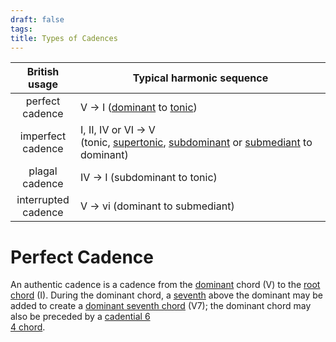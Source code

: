 ```yaml
---
draft: false
tags:
title: Types of Cadences
---
```


|    British usage    | Typical harmonic sequence                                                                                                                                                                                                                                   |
|:-------------------:| ----------------------------------------------------------------------------------------------------------------------------------------------------------------------------------------------------------------------------------------------------------- |
|   perfect cadence   | V → I ([dominant](https://en.wikipedia.org/wiki/Dominant_(music) "Dominant (music)") to [tonic](https://en.wikipedia.org/wiki/Tonic_(music) "Tonic (music)"))                                                                                               |
|  imperfect cadence  | I, II, IV or VI → V (tonic, [supertonic](https://en.wikipedia.org/wiki/Supertonic "Supertonic"), [subdominant](https://en.wikipedia.org/wiki/Subdominant "Subdominant") or [submediant](https://en.wikipedia.org/wiki/Submediant "Submediant") to dominant) |
|   plagal cadence    | IV → I (subdominant to tonic)                                                                                                                                                                                                                               |
| interrupted cadence | V → vi (dominant to submediant)                                                                                                                                                                                                                             |

# Perfect Cadence

An authentic cadence is a cadence from the [dominant](https://en.wikipedia.org/wiki/Dominant_(music) "Dominant (music)") chord (V) to the [root chord](https://en.wikipedia.org/wiki/Root_(chord) "Root (chord)") (I). During the dominant chord, a [seventh](https://en.wikipedia.org/wiki/Seventh_(interval) "Seventh (interval)") above the dominant may be added to create a [dominant seventh chord](https://en.wikipedia.org/wiki/Dominant_seventh_chord "Dominant seventh chord") (V7); the dominant chord may also be preceded by a [cadential 6  
4 chord](https://en.wikipedia.org/wiki/Cadential_six-four "Cadential six-four").
